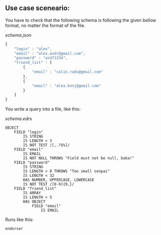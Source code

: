 Use case sceneario:
 - 
You have to check that the following schema is following the given bellow format, no matter the format of the file.

_schema.json_
```js
{
    "login" : "alex",
    "email" : "alex.andr@gmail.com",
    "password" : "asdf1234",
    "friend_list" : [
        {
            "email" : "calin.radu@gmail.com"
        },
        {
            "email" : "alea.konj@gmail.com"
        }
    ]
}
```

You write a query into a file, like this:

_schema.edrs_
```
OBJECT 
    FIELD "login"
        IS STRING
        IS LENGTH > 3
        IS NOT TEST /[,.?$%]/
    FIELD "email"
        IS EMAIL 
        IS NOT NULL THROWS "Field must not be null, baka!"
    FIELD "password"
        IS STRING
        IS LENGTH > 8 THROWS "Too small senpai"
        IS LENGTH < 32
        HAS NUMBER, UPPERCASE, LOWERCASE 
        IS NOT TEST /[0-9]{9,}/
    FIELD "friend_list"
        IS ARRAY
        IS LENGTH < 5
        HAS OBJECT
            FIELD "email"
                IS EMAIL
```

Runs like this:

```bash
endorser 
```